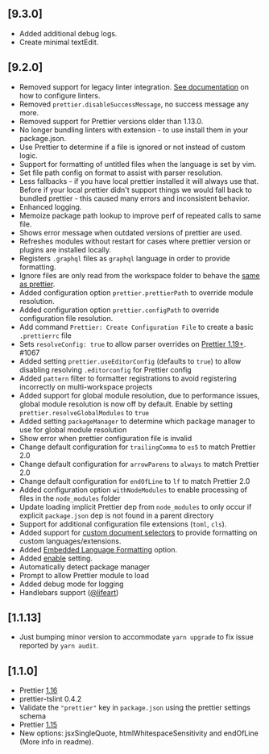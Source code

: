 ## [9.3.0]

- Added additional debug logs.
- Create minimal textEdit.

## [9.2.0]

- Removed support for legacy linter integration. [See documentation](https://github.com/neoclide/coc-prettier#linter-integration) on how to configure linters.
- Removed `prettier.disableSuccessMessage`, no success message any more.
- Removed support for Prettier versions older than 1.13.0.
- No longer bundling linters with extension - to use install them in your package.json.
- Use Prettier to determine if a file is ignored or not instead of custom logic.
- Support for formatting of untitled files when the language is set by vim.
- Set file path config on format to assist with parser resolution.
- Less fallbacks - if you have local prettier installed it will always use that. Before if your local prettier didn't support things we would fall back to bundled prettier - this caused many errors and inconsistent behavior.
- Enhanced logging.
- Memoize package path lookup to improve perf of repeated calls to same file.
- Shows error message when outdated versions of prettier are used.
- Refreshes modules without restart for cases where prettier version or plugins are installed locally.
- Registers `.graphql` files as `graphql` language in order to provide formatting.
- Ignore files are only read from the workspace folder to behave the [same as prettier](https://github.com/prettier/prettier/issues/4081).
- Added configuration option `prettier.prettierPath` to override module resolution.
- Added configuration option `prettier.configPath` to override configuration file resolution.
- Add command `Prettier: Create Configuration File` to create a basic `.prettierrc` file
- Sets `resolveConfig: true` to allow parser overrides on [Prettier 1.19+](https://prettier.io/blog/2019/11/09/1.19.0.html#api). #1067
- Added setting `prettier.useEditorConfig` (defaults to `true`) to allow disabling resolving `.editorconfig` for Prettier config
- Added `pattern` filter to formatter registrations to avoid registering incorrectly on multi-workspace projects
- Added support for global module resolution, due to performance issues, global
  module resolution is now off by default. Enable by setting
  `prettier.resolveGlobalModules` to `true`
- Added setting `packageManager` to determine which package manager to use for global module resolution
- Show error when prettier configuration file is invalid
- Change default configuration for `trailingComma` to `es5` to match Prettier 2.0
- Change default configuration for `arrowParens` to `always` to match Prettier 2.0
- Change default configuration for `endOfLine` to `lf` to match Prettier 2.0
- Added configuration option `withNodeModules` to enable processing of files in the `node_modules` folder
- Update loading implicit Prettier dep from `node_modules` to only occur if explicit `package.json` dep is not found in a parent directory
- Support for additional configuration file extensions (`toml`, `cls`).
- Added support for [custom document selectors](https://github.com/neoclide/coc-prettier#prettierdocumentselectors) to provide formatting on custom languages/extensions.
- Added [Embedded Language Formatting](https://prettier.io/docs/en/options.html#embedded-language-formatting) option.
- Added [enable](https://github.com/neoclide/coc-prettier#enable) setting.
- Automatically detect package manager
- Prompt to allow Prettier module to load
- Added debug mode for logging
- Handlebars support ([@lifeart](https://github.com/lifeart))

## [1.1.13]

- Just bumping minor version to accommodate `yarn upgrade` to fix issue reported by `yarn audit`.

## [1.1.0]

- Prettier [1.16](https://prettier.io/blog/2019/01/20/1.16.0.html)
- prettier-tslint 0.4.2
- Validate the `"prettier"` key in `package.json` using the prettier settings schema
- Prettier [1.15](https://prettier.io/blog/2018/11/07/1.15.0.html)
- New options: jsxSingleQuote, htmlWhitespaceSensitivity and endOfLine (More info in readme).

